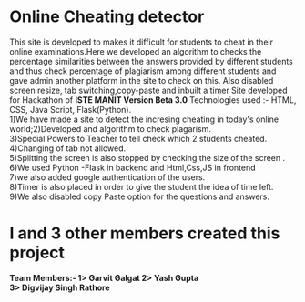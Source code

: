 # Online Cheating detector
This site is developed to  makes it difficult for students to cheat in their online examinations.Here we developed an algorithm to checks the percentage similarities between the answers provided by different students and thus check percentage of plagiarism among different students and gave admin another platform in the site to check on this.   Also disabled screen resize, tab switching,copy-paste and inbuilt a timer
Site developed for Hackathon of <b>ISTE MANIT Version Beta 3.0</b>
Technologies used :- HTML, CSS, Java Script, Flask(Python).<br>
1)We have made a site to detect the incresing cheating in today's online world;2)Developed and algorithm to check plagarism.<br>
3)Special Powers to Teacher to tell check which 2 students cheated.<br>
4)Changing of tab not allowed.<br>
5)Splitting the screen is also stopped by checking the size of the screen .<br>
6)We used Python -Flask in backend and Html,Css,JS in frontend<br>
7)we also added google authentication of the users.<br>
8)Timer is also placed in order to give the student the idea of time left.<br>
9)We also disabled copy Paste option for the questions and answers.
# I and 3 other members created this project
<b>
  Team Members:-
  1> Garvit Galgat
  2> Yash Gupta<br>
  3> Digvijay Singh Rathore
</b>
  
